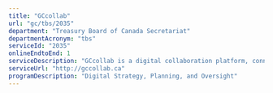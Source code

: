 ```yaml
---
title: "GCcollab"
url: "gc/tbs/2035"
department: "Treasury Board of Canada Secretariat"
departmentAcronym: "tbs"
serviceId: "2035"
onlineEndtoEnd: 1
serviceDescription: "GCcollab is a digital collaboration platform, connecting employees from across the Government of Canada. It allows them to work in the open and to invite the academic, non-profit, and private sectors to collaborate online."
serviceUrl: "http://gccollab.ca"
programDescription: "Digital Strategy, Planning, and Oversight"
---
```

